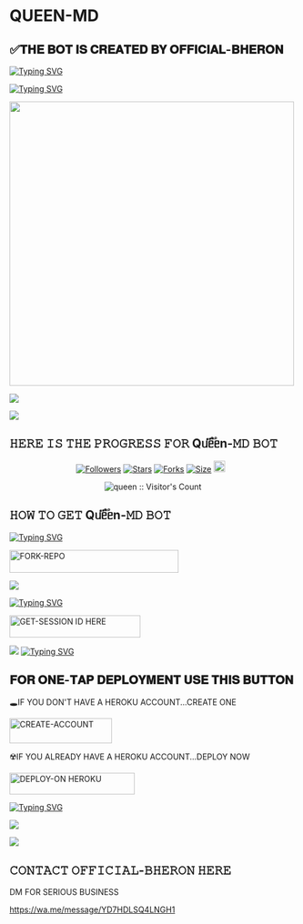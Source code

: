 # QUEEN-MD


## ✅𝐓𝐇𝐄 𝐁𝐎𝐓 𝐈𝐒 𝐂𝐑𝐄𝐀𝐓𝐄𝐃 𝐁𝐘 𝐎𝐅𝐅𝐈𝐂𝐈𝐀𝐋-𝐁𝐇𝐄𝐑𝐎𝐍

[![Typing SVG](https://readme-typing-svg.herokuapp.com?font=Rockstar-ExtraBold&size=30&pause=1000&color=0000FF&center=true&vCenter=true&width=815&height=60&lines=▇+▇+▇+▇+▇+▇+▇)](https://git.io/typing-svg) 




[![Typing SVG](https://readme-typing-svg.herokuapp.com?font=Rockstar-ExtraBold&size=30&pause=1000&color=0000FF&center=true&vCenter=true&width=815&height=60&lines=Qᥙᥱ֟፝ᥱn+𝙼𝙳+𝙲𝚁𝙴𝙰𝚃𝙴𝙳+𝙱𝚈+𝙾𝙵𝙵𝙸𝙲𝙸𝙰-𝙱𝙷𝙴𝚁𝙾𝙽)](https://git.io/typing-svg) 

<p align="centre"><img src="https://files.catbox.moe/puktjb.jpg" width="500" height="500" />




<a><img src='https://i.imgur.com/LyHic3i.gif'/></a>


<a><img src='https://i.imgur.com/LyHic3i.gif'/></a>

## 𝙷𝙴𝚁𝙴 𝙸𝚂 𝚃𝙷𝙴 𝙿𝚁𝙾𝙶𝚁𝙴𝚂𝚂 𝙵𝙾𝚁  Qᥙᥱ֟፝ᥱn-𝙼𝙳 𝙱𝙾𝚃


<p align="center">
<a href="https://github.com/djbheron100/followers"><img title="Followers" src="https://img.shields.io/github/followers/djbheron100?color=blue&style=flat-square"></a>
<a href="https://github.com/djbheron100/QUEEN-MD/stargazers/"><img title="Stars" src="https://img.shields.io/github/stars/djbheron100/QUEEN-MD?color=blue&style=flat-square"></a>
<a href="https://github.com/djbheron100/QUEEN-MD/network/members"><img title="Forks" src="https://img.shields.io/github/forks/djbheron100/QUEEN-MD?color=blue&style=flat-square"></a>
<a href="https://github.com/djbheron100/QUEEN-MD/"><img title="Size" src="https://img.shields.io/github/repo-size/djbheron100/QUEEN-MD?style=flat-square&color=blue"></a>
<a href="https://github.com/djbheron100/QUEEN-MD/graphs/commit-activity"><img height="20" src="https://img.shields.io/badge/Maintained%3F-yes-green.svg"></a>&nbsp;&nbsp;
</p>
<p align='center'>
</p>

 <p align="center"><img src="https://profile-counter.glitch.me/{QUEEN-MD}/count.svg" alt="queen :: Visitor's Count" old_src="https://profile-counter.glitch.me/{queen}/count.svg" /></p>






## 𝙷𝙾𝚆 𝚃𝙾 𝙶𝙴𝚃 Qᥙᥱ֟፝ᥱn-𝙼𝙳 𝙱𝙾𝚃

  
[![Typing SVG](https://readme-typing-svg.herokuapp.com?font=Rockstar-ExtraBold&color=blue&lines=𝗙𝗢𝗥𝗞+𝗔𝗡𝗗+𝗦𝗧𝗔𝗥+𝗥𝗘𝗣𝗢)](https://git.io/typing-svg)
 

  
   
   <a href="https://github.com/djbheron100/QUEEN-MD/fork"><img title="FORK-REPO" src="https://img.shields.io/badge/FORK-REPO-h?color=blue&style=for-the-badge&logo=tesla" width="297" height="40.45"/></a></p>


<a><img src='https://i.imgur.com/LyHic3i.gif'/></a>

 
 
[![Typing SVG](https://readme-typing-svg.herokuapp.com?font=Rockstar-ExtraBold&color=blue&lines=𝗦𝗘𝗦𝗦𝗜𝗢𝗡+𝗜𝗗+𝗦𝗜𝗧𝗘+𝗜𝗦+𝗛𝗘𝗥𝗘)](https://git.io/typing-svg)
 


  <a href="https://enzo-md-sessions-generator-m6oc.onrender.com"><img title="GET-SESSION ID HERE" src="https://img.shields.io/badge/GET-SESSION ID HERE-h?color=green&style=for-the-badge&logo=nike" width="230" height="38.45"/></a></p>

  
  <a><img src='https://i.imgur.com/LyHic3i.gif'/></a>
[![Typing SVG](https://readme-typing-svg.herokuapp.com?font=Rockstar-ExtraBold&color=blue&lines=𝐃𝐄𝐏𝐋𝐎𝐘+𝐎𝐍+𝐇𝐄𝐑𝐎𝐊𝐔)](https://git.io/typing-svg)


 
  

 
## 𝐅𝐎𝐑 𝐎𝐍𝐄-𝐓𝐀𝐏 𝐃𝐄𝐏𝐋𝐎𝐘𝐌𝐄𝐍𝐓 𝐔𝐒𝐄 𝐓𝐇𝐈𝐒 𝐁𝐔𝐓𝐓𝐎𝐍

   🕳IF YOU DON'T HAVE A HEROKU ACCOUNT...CREATE ONE
   
   <a href="https://signup.heroku.com/"><img title="CREATE-ACCOUNT" src="https://img.shields.io/badge/CREATE-ACCOUNT-h?color=purple&style=for-the-badge&logo=heroku" width="180" height="43.45"/></a></p>

   ☢️IF YOU ALREADY HAVE A HEROKU ACCOUNT...DEPLOY NOW

 <a href="https://dashboard.heroku.com/new?template=https://github.com/djbheron100/QUEEN-MD"><img title="DEPLOY-ON HEROKU" src="https://img.shields.io/badge/DEPLOY-ON HEROKU-h?color=purple&style=for-the-badge&logo=heroku" width="220" height="38.45"/></a></p>

 
 [![Typing SVG](https://readme-typing-svg.herokuapp.com?font=Rockstar-ExtraBold&size=30&pause=1000&color=0000FF&center=true&vCenter=true&width=815&height=60&lines=▭+▬+▭+▬+▭+▬+▭+▬+▭+▬+▭)](https://git.io/typing-svg) 

<a><img src='https://i.imgur.com/LyHic3i.gif'/></a>











<a><img src='https://i.imgur.com/LyHic3i.gif'/></a>

## 𝙲𝙾𝙽𝚃𝙰𝙲𝚃 𝙾𝙵𝙵𝙸𝙲𝙸𝙰𝙻-𝙱𝙷𝙴𝚁𝙾𝙽 𝙷𝙴𝚁𝙴
  DM FOR SERIOUS BUSINESS

   
https://wa.me/message/YD7HDLSQ4LNGH1
